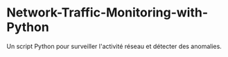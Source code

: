 # Network-Traffic-Monitoring-with-Python
Un script Python pour surveiller l'activité réseau et détecter des anomalies.
